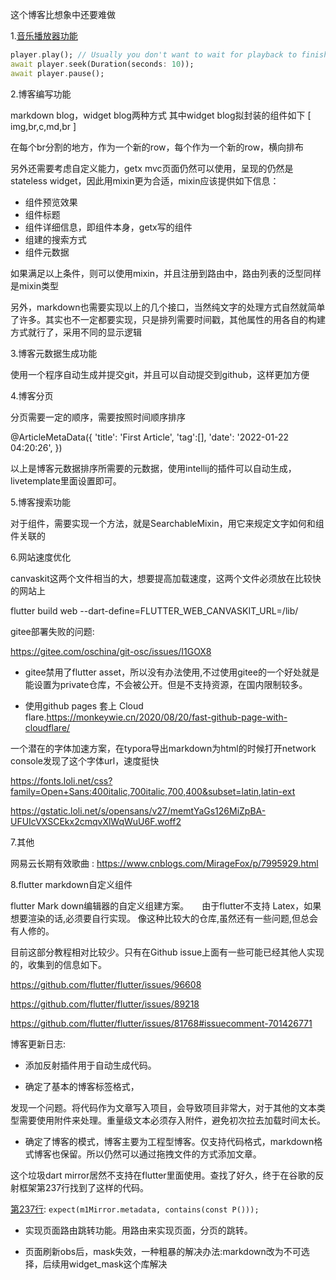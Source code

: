 这个博客比想象中还要难做

1.[音乐播放器功能](https://pub.dev/packages/just_audio)
```dart
player.play(); // Usually you don't want to wait for playback to finish.
await player.seek(Duration(seconds: 10));
await player.pause();
```

2.博客编写功能

markdown blog，widget blog两种方式
其中widget blog拟封装的组件如下
[
img,br,c,md,br
]

在每个br分割的地方，作为一个新的row，每个作为一个新的row，横向排布

另外还需要考虑自定义能力，getx mvc页面仍然可以使用，呈现的仍然是stateless widget，因此用mixin更为合适，mixin应该提供如下信息：
- 组件预览效果
- 组件标题
- 组件详细信息，即组件本身，getx写的组件
- 组建的搜索方式
- 组件元数据

如果满足以上条件，则可以使用mixin，并且注册到路由中，路由列表的泛型同样是mixin类型

另外，markdown也需要实现以上的几个接口，当然纯文字的处理方式自然就简单了许多。其实也不一定都要实现，只是排列需要时间戳，其他属性的用各自的构建方式就行了，采用不同的显示逻辑

3.博客元数据生成功能

使用一个程序自动生成并提交git，并且可以自动提交到github，这样更加方便

4.博客分页

分页需要一定的顺序，需要按照时间顺序排序

@ArticleMetaData({
'title': 'First Article',
'tag':[],
'date': '2022-01-22 04:20:26',
})

以上是博客元数据排序所需要的元数据，使用intellij的插件可以自动生成，livetemplate里面设置即可。

5.博客搜索功能

对于组件，需要实现一个方法，就是SearchableMixin，用它来规定文字如何和组件关联的

6.网站速度优化

canvaskit这两个文件相当的大，想要提高加载速度，这两个文件必须放在比较快的网站上

flutter build web --dart-define=FLUTTER_WEB_CANVASKIT_URL=/lib/

gitee部署失败的问题:

https://gitee.com/oschina/git-osc/issues/I1GOX8

- gitee禁用了flutter asset，所以没有办法使用,不过使用gitee的一个好处就是能设置为private仓库，不会被公开。但是不支持资源，在国内限制较多。

- 使用github pages 套上 Cloud flare.https://monkeywie.cn/2020/08/20/fast-github-page-with-cloudflare/

一个潜在的字体加速方案，在typora导出markdown为html的时候打开network console发现了这个字体url，速度挺快

https://fonts.loli.net/css?family=Open+Sans:400italic,700italic,700,400&subset=latin,latin-ext

https://gstatic.loli.net/s/opensans/v27/memtYaGs126MiZpBA-UFUIcVXSCEkx2cmqvXlWqWuU6F.woff2

7.其他

网易云长期有效歌曲 : https://www.cnblogs.com/MirageFox/p/7995929.html

8.flutter markdown自定义组件

flutter Mark down编辑器的自定义组建方案。　　由于flutter不支持 Latex，如果想要渲染的话,必须要自行实现。
像这种比较大的仓库,虽然还有一些问题,但总会有人修的。

目前这部分教程相对比较少。只有在Github issue上面有一些可能已经其他人实现的，收集到的信息如下。

https://github.com/flutter/flutter/issues/96608

https://github.com/flutter/flutter/issues/89218

https://github.com/flutter/flutter/issues/81768#issuecomment-701426771








博客更新日志:

- 添加反射插件用于自动生成代码。

- 确定了基本的博客标签格式，

发现一个问题。将代码作为文章写入项目，会导致项目非常大，对于其他的文本类型需要使用附件来处理。重量级文本必须存入附件，避免初次拉去加载时间太长。

- 确定了博客的模式，博客主要为工程型博客。仅支持代码格式，markdown格式博客也保留。所以仍然可以通过拖拽文件的方式添加文章。


这个垃圾dart mirror居然不支持在flutter里面使用。查找了好久，终于在谷歌的反射框架第237行找到了这样的代码。

[第237行](https://github.com/google/reflectable.dart/blob/b7f8dde0658882093d4438dcf820ed6b02c9292c/test_reflectable/test/meta_reflector_test.dart#L237):
```expect(m1Mirror.metadata, contains(const P()));```


- 实现页面路由跳转功能。用路由来实现页面，分页的跳转。


- 页面刷新obs后，mask失效，一种粗暴的解决办法:markdown改为不可选择，后续用widget_mask这个库解决

































































































